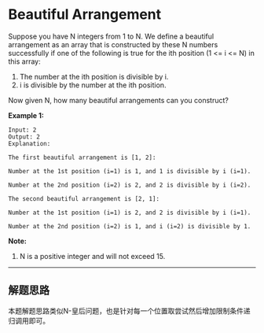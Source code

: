 # Beautiful Arrangement

 Suppose you have N integers from 1 to N. We define a beautiful arrangement as an array that is constructed by these N numbers successfully if one of the following is true for the ith position (1 <= i <= N) in this array:

1. The number at the ith position is divisible by i.
2. i is divisible by the number at the ith position.

Now given N, how many beautiful arrangements can you construct?

**Example 1:**
```
Input: 2
Output: 2
Explanation: 

The first beautiful arrangement is [1, 2]:

Number at the 1st position (i=1) is 1, and 1 is divisible by i (i=1).

Number at the 2nd position (i=2) is 2, and 2 is divisible by i (i=2).

The second beautiful arrangement is [2, 1]:

Number at the 1st position (i=1) is 2, and 2 is divisible by i (i=1).

Number at the 2nd position (i=2) is 1, and i (i=2) is divisible by 1.
```
**Note:**

1. N is a positive integer and will not exceed 15.

---

## 解题思路

本题解题思路类似N-皇后问题，也是针对每一个位置取尝试然后增加限制条件递归调用即可。